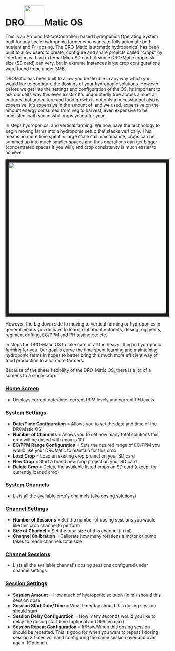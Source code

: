 # DRO<img src="https://raw.githubusercontent.com/devinrayolsen/DRO-Matic/development/images/hydro-hyphen.png" width="64">Matic OS

This is an Arduino (MicroController) based hydroponics Operating System built for any scale hydroponic farmer who wants to fully automate both nutrient and PH dosing. 
The DRO-Matic (automatic hydroponics) has been built to allow users to create, configure and share projects called "crops" by interfacing with an external MicroSD card. 
A single DRO-Matic crop disk size (SD card) can very, but in extreme instances large crop configurations were found to be under 3MB.

DROMatic has been built to allow you be flexible in any way which you would like to configure the dosings of your hydroponic solutions. 
However, before we get into the settings and configuration of the OS, its important to ask our selfs why this even exists? 
It's undoubtedly true across almost all cultures that agriculture and food growth is not only a necessity but also is expensive. 
It's expensive in the amount of land we used, expensive on the amount energy consumed from veg to harvest, even expensive to be consistent with successful crops year after year.

In steps hydroponics, and vertical farming. We now have the technology to begin moving farms into a hydroponic setup that stacks vertically. 
This means no more time spent in large scale soil maintenance, crops can be summed up into much smaller spaces and thus operations can get bigger (concentrated spaces if you will), and crop consistency is much easier to achieve.

<a href="http://www.youtube.com/watch?feature=player_embedded&v=BwgXb9h-Qgs
" target="_blank"><img src="http://img.youtube.com/vi/BwgXb9h-Qgs/0.jpg" 
alt="" width="900" height="480" border="10" /></a>

However, the big down side to moving to vertical farming or hydroponics in general means you do have to learn a lot about nutrients, dosing regiments, regiment drifting, EC/PPM and PH testing etc etc.

In steps the DRO-Matic OS to take care of all the heavy lifting in hydroponic farming for you. Our goal is curve the time spent learning and maintaining hydroponic farms in hopes to better bring this much more efficient way of food production to a lot more farmers.

Because of the sheer flexibility of the DRO-Matic OS, there is a lot of a screens to a single crop:

### <a href="https://github.com/devinrayolsen/DROmatic/wiki/1)-Getting-Started">Home Screen</a>
- Displays current date/time, current PPM levels and current PH levels

### <a href="https://github.com/devinrayolsen/DROmatic/wiki/2)-System-Settings">System Settings</a>
- **Date/Time Configuration** = Allows you to set the date and time of the DROMatic OS
- **Number of Channels** = Allows you to set how many total solutions this crop will be dosed with (max is 10)
- **EC/PPM Range Configuration** = Sets the desired range of EC/PPM you would like your DROMatic to maintain for this crop
- **Load Crop** = Load an existing crop project on your SD card
- **New Crop** = Start a brand new crop project on your SD card
- **Delete Crop** = Delete the available listed crops on SD card (except for currently loaded crop)

### <a href="https://github.com/devinrayolsen/DROmatic/wiki/3)-System-Channels">System Channels</a>
- Lists all the available crop's channels (aka dosing solutions)

### <a href="https://github.com/devinrayolsen/DROmatic/wiki/4)-Channel-Settings">Channel Settings</a>
- **Number of Sessions** = Set the number of dosing sessions you would like this crop channel to perform
- **Size of Channel** = Set the total size of this channel (in ml)
- **Channel Calibration** = Calibrate how many rotations a motor or pump takes to reach channels total size

### <a href="https://github.com/devinrayolsen/DROmatic/wiki/5)-Channel-Sessions">Channel Sessions</a>
- Lists all the available channel's dosing sessions configured under channel settings

### <a href="https://github.com/devinrayolsen/DROmatic/wiki/6)-Sessions">Session Settings</a>
- **Session Amount** = How much of hydroponic solution (in ml) should this session dose
- **Session Start Date/Time** = What time/day should this dosing session should start
- **Session Delay Configuration** = How many seconds would you like to delay the dosing start time (optional and 999sec max)
- **Session Repeat Configuration** = If/How/When this dosing session should be repeated. This is good for when you want to repeat 1 dosing session X times vs. hand configuring the same session over and over again. (Optional)
